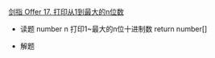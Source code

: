 [剑指 Offer 17. 打印从1到最大的n位数](https://leetcode-cn.com/problems/da-yin-cong-1dao-zui-da-de-nwei-shu-lcof/)

- 读题
   number n
   打印1~最大的n位十进制数
   return number[]

- 解题